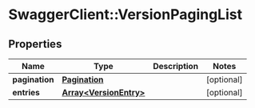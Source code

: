 # SwaggerClient::VersionPagingList

## Properties
Name | Type | Description | Notes
------------ | ------------- | ------------- | -------------
**pagination** | [**Pagination**](Pagination.md) |  | [optional] 
**entries** | [**Array&lt;VersionEntry&gt;**](VersionEntry.md) |  | [optional] 


